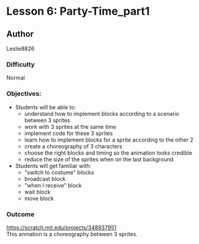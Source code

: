 # Lesson 6: Party-Time_part1

## Author
Leslie8826

### Difficulty
Normal

### Objectives: 
  - Students will be able to: 
       * understand how to implement blocks according to a scenario between 3 sprites
       * work with 3 sprites at the same time
       * implement code for these 3 sprites
       * learn how to implement blocks for a sprite according to the other 2
       * create a choreography of 3 characters
       * choose the right blocks and timing so the animation looks credible
       * reduce the size of the sprites when on the last background
  - Students will get familiar with:
       * "switch to costume" blocks
       * broadcast block
       * "when I receive" block
       * wait block
       * move block

### Outcome
https://scratch.mit.edu/projects/348937951 <br>
This anmation is a choreography between 3 sprites. 
